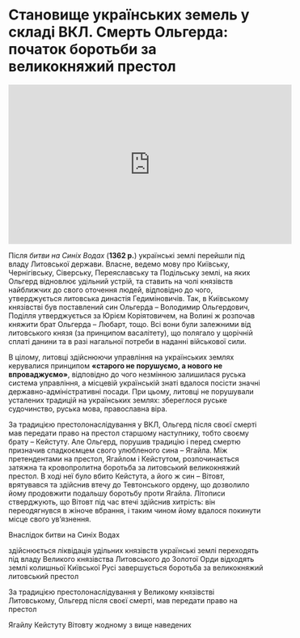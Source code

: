 # Становище українських земель у складі ВКЛ. Смерть Ольгерда: початок боротьби за великокняжий престол


<div class="fluidMedia">
<iframe align="center" width="560" height="315" src="https://www.youtube.com/embed/5KQh7p1RzDw" frameborder="0" allowfullscreen></iframe>
</div>
<div class="popup">
</div>

<p>Після <i>битви на Синіх Водах</i> (<b>1362 р.</b>) українські землі перейшли під владу Литовської держави. Власне, ведемо мову про Київську, Чернігівську, Cіверську, Переяславську та Подільську землі, на яких Ольгерд відновлює удільний устрій, та ставить на чолі князівств найближчих до свого оточення людей, відповідно до чого, утверджується литовська династія Гедиміновичів. Так, в Київському князівстві був поставлений син Ольгерда – Володимир Ольгердович, Поділля утверджується за Юрієм Коріятовичем, на Волині ж розпочав княжити брат Ольгерда – Любарт, тощо. Всі вони були залежними від литовського князя (за принципом васалітету), що полягало у щорічній сплаті данини та в разі нагальної потреби в наданні військової сили.</p>
<p>В цілому, литовці здійснюючи управління на українських землях керувалися принципом <b>«старого не порушуємо, а нового не впроваджуємо»</b>, відповідно до чого незмінною залишилася руська система управління, а місцевій українській знаті вдалося посісти значні державно-адміністративні посади. При цьому, литовці не порушували усталених традицій  на українських землях: збереглося руське судочинство, руська мова, православна віра. </p>
За традицією престолонаслідування у ВКЛ, Ольгерд після своєї смерті мав передати право на престол старшому наступнику, тобто своєму брату – Кейстуту. Але Ольгерд, порушив традицію і перед смертю призначив спадкоємцем свого улюбленого сина – Ягайла. Між претендентами на престол, Ягайлом і Кейстутом, розпочинається затяжна та кровопролитна боротьба за литовський великокняжий престол. В ході неї було вбито Кейстута, а його ж син – Вітовт, врятувався та здійснив втечу до Тевтонського ордену, що дозволило йому продовжити подальшу боротьбу проти Ягайла. Літописи стверджують, що Вітовт під час втечі здійснив хитрість: він переодягнувся в жіноче вбрання, і таким чином йому вдалося покинути місце свого ув’язнення.</p>

<quiz>
<question>
	<p>Внаслідок битви на Синіх Водах</p>
        <answer>здійснюється ліквідація удільних князівств</answer>
	<answer correct>українські землі переходять під владу Великого князівства Литовського</answer>
        <answer>до Золотої Орди відходять землі колишньої Київської Русі</answer>
	<answer>завершується боротьба за великокняжий литовський престол</answer>
</question>

<question>
	<p>За традицією престолонаслідування у Великому князівстві Литовському, Ольгерд після своєї смерті, мав передати право на престол</p>
        <answer>Ягайлу</answer>
	<answer correct>Кейстуту</answer>
        <answer>Вітовту</answer>
	<answer>жодному з вище наведених</answer>
</question>
</quiz>